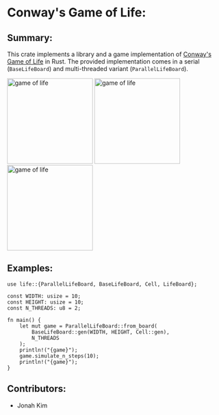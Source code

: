 # Conway's Game of Life:
## Summary:
This crate implements a library and a game implementation of [Conway's Game of Life](https://en.wikipedia.org/wiki/Conway's_Game_of_Life) in Rust. 
The provided implementation comes in a serial (`BaseLifeBoard`) and multi-threaded variant (`ParallelLifeBoard`).

<img src="./docs/game_of_life_simulation.mov" width="200px" alt="game of life">
<img src="./docs/game_of_life.mp4" width="200px" alt="game of life">
<img src="./docs/game_of_life_sim.mp4" width="200px" alt="game of life">


## Examples:
```{rust}
use life::{ParallelLifeBoard, BaseLifeBoard, Cell, LifeBoard};

const WIDTH: usize = 10;
const HEIGHT: usize = 10;
const N_THREADS: u8 = 2;

fn main() {
    let mut game = ParallelLifeBoard::from_board(
        BaseLifeBoard::gen(WIDTH, HEIGHT, Cell::gen),
        N_THREADS
    );
    println!("{game}");
    game.simulate_n_steps(10);
    println!("{game}");
}
```

## Contributors:
* Jonah Kim

